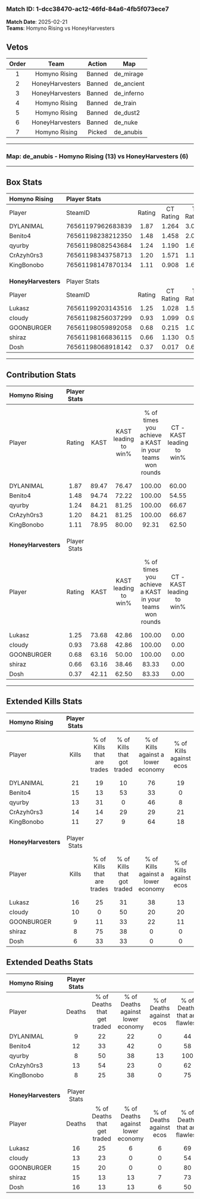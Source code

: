 ### Match ID: 1-dcc38470-ac12-46fd-84a6-4fb5f073ece7  
**Match Date**: 2025-02-21  
**Teams**: Homyno Rising vs HoneyHarvesters  

## Vetos  

| Order | Team | Action | Map |
| :---: | :--: | :----: | --- |
| 1 | Homyno Rising | Banned | de_mirage |
| 2 | HoneyHarvesters | Banned | de_ancient |
| 3 | HoneyHarvesters | Banned | de_inferno |
| 4 | Homyno Rising | Banned | de_train |
| 5 | Homyno Rising | Banned | de_dust2 |
| 6 | HoneyHarvesters | Banned | de_nuke |
| 7 | Homyno Rising | Picked | de_anubis |

---  

### **Map**: de_anubis - Homyno Rising (13) vs HoneyHarvesters (6)  
---  

## Box Stats  

| **Homyno Rising**   | Player Stats      |        |           |          |       |       |       |         |        |      |     |
| :- | :- | :-: | :-: | :-: | :-: | :-: | :-: | :-: | :-: | :-: | :-: |
| Player              | SteamID           | Rating | CT Rating | T Rating | KAST  |  ADR  | Kills | Assists | Deaths | K/D  | HS% |
| DYLANIMAL           | 76561197962683839 |  1.87  |   1.264   |  3.055   | 89.47 | 129.2 |  21   |    7    |   9    | 2.33 | 47  |
| Benito4             | 76561198238212350 |  1.48  |   1.458   |  2.070   | 94.74 | 102.0 |  15   |   10    |   12   | 1.25 | 80  |
| qyurby              | 76561198082543684 |  1.24  |   1.190   |  1.672   | 84.21 | 54.3  |  13   |    4    |   8    | 1.63 | 61  |
| CrAzyh0rs3          | 76561198343758713 |  1.20  |   1.571   |  1.119   | 84.21 | 74.0  |  14   |    3    |   13   | 1.08 | 28  |
| KingBonobo          | 76561198147870134 |  1.11  |   0.908   |  1.624   | 78.95 | 55.3  |  11   |    4    |   8    | 1.38 | 18  |
|                     |                   |        |           |          |       |       |       |         |        |      |     |
|                     |                   |        |           |          |       |       |       |         |        |      |     |
|                     |                   |        |           |          |       |       |       |         |        |      |     |
| **HoneyHarvesters** | Player Stats      |        |           |          |       |       |       |         |        |      |     |
| Player              | SteamID           | Rating | CT Rating | T Rating | KAST  |  ADR  | Kills | Assists | Deaths | K/D  | HS% |
| Lukasz              | 76561199203143516 |  1.25  |   1.028   |  1.569   | 73.68 | 105.6 |  16   |    7    |   16   | 1.00 | 62  |
| cIoudy              | 76561198256037299 |  0.93  |   1.099   |  0.965   | 73.68 | 65.4  |  10   |    5    |   13   | 0.77 | 20  |
| GOONBURGER          | 76561198059892058 |  0.68  |   0.215   |  1.080   | 63.16 | 47.0  |   9   |    3    |   15   | 0.60 | 55  |
| shiraz              | 76561198166836115 |  0.66  |   1.130   |  0.540   | 63.16 | 51.6  |   8   |    5    |   15   | 0.53 | 25  |
| Dosh                | 76561198068918142 |  0.37  |   0.017   |  0.674   | 42.11 | 48.7  |   6   |    4    |   16   | 0.38 | 66  |
---  

## Contribution Stats  

| **Homyno Rising**   | Player Stats |       |                      |                                                        |                           |                                                             |                          |                                                            |
| :- | :-: | :-: | :-: | :-: | :-: | :-: | :-: | :-: |
| Player              |    Rating    | KAST  | KAST leading to win% | % of times you achieve a KAST in your teams won rounds | CT - KAST leading to win% | CT - % of times you achieve a KAST in your teams won rounds | T - KAST leading to win% | T - % of times you achieve a KAST in your teams won rounds |
| DYLANIMAL           |     1.87     | 89.47 |        76.47         |                         100.00                         |           60.00           |                           100.00                            |          100.00          |                           100.00                           |
| Benito4             |     1.48     | 94.74 |        72.22         |                         100.00                         |           54.55           |                           100.00                            |          100.00          |                           100.00                           |
| qyurby              |     1.24     | 84.21 |        81.25         |                         100.00                         |           66.67           |                           100.00                            |          100.00          |                           100.00                           |
| CrAzyh0rs3          |     1.20     | 84.21 |        81.25         |                         100.00                         |           66.67           |                           100.00                            |          100.00          |                           100.00                           |
| KingBonobo          |     1.11     | 78.95 |        80.00         |                         92.31                          |           62.50           |                            83.33                            |          100.00          |                           100.00                           |
|                     |              |       |                      |                                                        |                           |                                                             |                          |                                                            |
|                     |              |       |                      |                                                        |                           |                                                             |                          |                                                            |
|                     |              |       |                      |                                                        |                           |                                                             |                          |                                                            |
| **HoneyHarvesters** | Player Stats |       |                      |                                                        |                           |                                                             |                          |                                                            |
| Player              |    Rating    | KAST  | KAST leading to win% | % of times you achieve a KAST in your teams won rounds | CT - KAST leading to win% | CT - % of times you achieve a KAST in your teams won rounds | T - KAST leading to win% | T - % of times you achieve a KAST in your teams won rounds |
| Lukasz              |     1.25     | 73.68 |        42.86         |                         100.00                         |           0.00            |                            0.00                             |          75.00           |                           100.00                           |
| cIoudy              |     0.93     | 73.68 |        42.86         |                         100.00                         |           0.00            |                            0.00                             |          75.00           |                           100.00                           |
| GOONBURGER          |     0.68     | 63.16 |        50.00         |                         100.00                         |           0.00            |                            0.00                             |          66.67           |                           100.00                           |
| shiraz              |     0.66     | 63.16 |        38.46         |                         83.33                          |           0.00            |                            0.00                             |          71.43           |                           83.33                            |
| Dosh                |     0.37     | 42.11 |        62.50         |                         83.33                          |           0.00            |                            0.00                             |          83.33           |                           83.33                            |
---  

## Extended Kills Stats  

| **Homyno Rising**   | Player Stats |                            |                            |                                    |                         |                              |                                 |                                       |                    |           |
| :- | :-: | :-: | :-: | :-: | :-: | :-: | :-: | :-: | :-: | :-: |
| Player              |    Kills     | % of Kills that are trades | % of Kills that got traded | % of Kills against a lower economy | % of Kills against ecos | % of Kills that are flawless | % of Kills that are close duels | % of Kills that are assisted by flash | Pistol Round Kills | AWP Kills |
| DYLANIMAL           |      21      |             19             |             10             |                 76                 |           19            |              76              |                5                |                  10                   |         0          |     2     |
| Benito4             |      15      |             13             |             53             |                 33                 |            0            |              60              |               13                |                   7                   |         0          |     2     |
| qyurby              |      13      |             31             |             0              |                 46                 |            8            |              85              |                0                |                   0                   |         2          |     4     |
| CrAzyh0rs3          |      14      |             14             |             29             |                 29                 |           21            |              43              |                0                |                   0                   |         0          |     2     |
| KingBonobo          |      11      |             27             |             9              |                 64                 |           18            |              82              |                9                |                   9                   |         0          |     0     |
|                     |              |                            |                            |                                    |                         |                              |                                 |                                       |                    |           |
|                     |              |                            |                            |                                    |                         |                              |                                 |                                       |                    |           |
|                     |              |                            |                            |                                    |                         |                              |                                 |                                       |                    |           |
| **HoneyHarvesters** | Player Stats |                            |                            |                                    |                         |                              |                                 |                                       |                    |           |
| Player              |    Kills     | % of Kills that are trades | % of Kills that got traded | % of Kills against a lower economy | % of Kills against ecos | % of Kills that are flawless | % of Kills that are close duels | % of Kills that are assisted by flash | Pistol Round Kills | AWP Kills |
| Lukasz              |      16      |             25             |             31             |                 38                 |           13            |              63              |                0                |                   0                   |         0          |     0     |
| cIoudy              |      10      |             0              |             50             |                 20                 |           20            |              60              |                0                |                   0                   |         0          |     1     |
| GOONBURGER          |      9       |             11             |             33             |                 22                 |           11            |              56              |                0                |                   0                   |         0          |     2     |
| shiraz              |      8       |             75             |             38             |                 0                  |            0            |              75              |                0                |                   0                   |         1          |     1     |
| Dosh                |      6       |             33             |             33             |                 0                  |            0            |              67              |                0                |                  17                   |         0          |     1     |
## Extended Deaths Stats  

| **Homyno Rising**   | Player Stats |                             |                                   |                          |                               |                            |                           |               |
| :- | :-: | :-: | :-: | :-: | :-: | :-: | :-: | :-: |
| Player              |    Deaths    | % of Deaths that get traded | % of Deaths against lower economy | % of Deaths against ecos | % of Deaths that are flawless | % of Deaths that are close | % of Deaths while blinded | Deaths to AWP |
| DYLANIMAL           |      9       |             22              |                22                 |            0             |              44               |             0              |             0             |       0       |
| Benito4             |      12      |             33              |                42                 |            0             |              58               |             0              |             0             |       0       |
| qyurby              |      8       |             50              |                38                 |            13            |              100              |             0              |            13             |       0       |
| CrAzyh0rs3          |      13      |             54              |                23                 |            0             |              62               |             0              |             0             |       1       |
| KingBonobo          |      8       |             25              |                38                 |            0             |              75               |             0              |             0             |       0       |
|                     |              |                             |                                   |                          |                               |                            |                           |               |
|                     |              |                             |                                   |                          |                               |                            |                           |               |
|                     |              |                             |                                   |                          |                               |                            |                           |               |
| **HoneyHarvesters** | Player Stats |                             |                                   |                          |                               |                            |                           |               |
| Player              |    Deaths    | % of Deaths that get traded | % of Deaths against lower economy | % of Deaths against ecos | % of Deaths that are flawless | % of Deaths that are close | % of Deaths while blinded | Deaths to AWP |
| Lukasz              |      16      |             25              |                 6                 |            6             |              69               |             6              |             6             |       1       |
| cIoudy              |      13      |             23              |                 0                 |            0             |              54               |             8              |             8             |       0       |
| GOONBURGER          |      15      |             20              |                 0                 |            0             |              80               |             0              |             0             |       0       |
| shiraz              |      15      |             13              |                13                 |            7             |              73               |             7              |             7             |       0       |
| Dosh                |      16      |             13              |                13                 |            6             |              50               |             6              |             6             |       1       |
